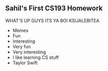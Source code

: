 ## Sahil's First CS193 Homework

WHAT'S UP GUYS ITS YA BOI KSIJALEBITEA

- Memes
- Fun
- Interesting
- Very fun
- Very interesting
- I like learning CS stuff
- Taylor Swift
